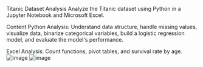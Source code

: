 Titanic Dataset Analysis
Analyze the Titanic dataset using Python in a Jupyter Notebook and Microsoft Excel.

Content
Python Analysis: Understand data structure, handle missing values, visualize data, binarize categorical variables, build a logistic regression model, and evaluate the model's performance.

Excel Analysis: Count functions, pivot tables, and survival rate by age.
![image](https://github.com/edErikson/python-excel-data-analysis/assets/38958077/77e5030d-470f-473c-87d9-92b6206118cd)
![image](https://github.com/edErikson/python-excel-data-analysis/assets/38958077/519f5df4-9536-4cd7-8f30-92e1df1a949a)

